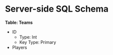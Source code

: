 Server-side SQL Schema
======================

**Table: Teams**
 - ID
    - Type: Int
    - Key Type: Primary
 - Players
